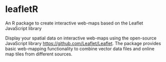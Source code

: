 leafletR
========

An R package to create interactive web-maps based on the Leaflet JavaScript library

Display your spatial data on interactive web-maps using the open-source JavaScript library https://github.com/Leaflet/Leaflet. The package provides basic web-mapping functionality to combine vector data files and online map tiles from different sources.

